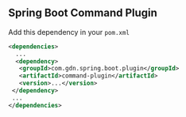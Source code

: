 Spring Boot Command Plugin
--------------------------

Add this dependency in your ```pom.xml```

```xml
<dependencies>
  ...
  <dependency>
   <groupId>com.gdn.spring.boot.plugin</groupId>
   <artifactId>command-plugin</artifactId>
   <version>...</version>
 </dependency>
 ...
</dependencies>
```